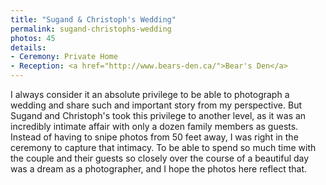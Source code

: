 ```yaml
---
title: "Sugand & Christoph's Wedding"
permalink: sugand-christophs-wedding
photos: 45
details:
- Ceremony: Private Home
- Reception: <a href="http://www.bears-den.ca/">Bear's Den</a>
---
```

I always consider it an absolute privilege to be able to photograph a wedding and share such and important story from my perspective. But Sugand and Christoph's took this privilege to another level, as it was an incredibly intimate affair with only a dozen family members as guests. Instead of having to snipe photos from 50 feet away, I was right in the ceremony to capture that intimacy. To be able to spend so much time with the couple and their guests so closely over the course of a beautiful day was a dream as a photographer, and I hope the photos here reflect that.